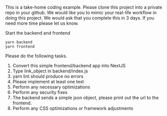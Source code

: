 This is a take-home coding example. Please clone this project into a private repo in your github. We would like you to mimic your real-life workflow in doing this project. We would ask that you complete this in 3 days. If you need more time please let us know.

Start the backend and frontend

```
yarn backend
yarn frontend
```

Please do the following tasks.

1. Convert this simple frontend/backend app into NextJS
2. Type link_object in backend/index.js
3. yarn lint should produce no errors
4. Please implement at least one test
5. Perform any necessary optimizations 
6. Perform any security fixes
7. The backend sends a simple json object, please print out the url to the frontend.
8. Perform any CSS optimizations or framework adjustments
